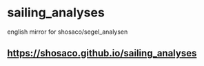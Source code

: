 # sailing_analyses
english mirror for shosaco/segel_analysen

## https://shosaco.github.io/sailing_analyses

